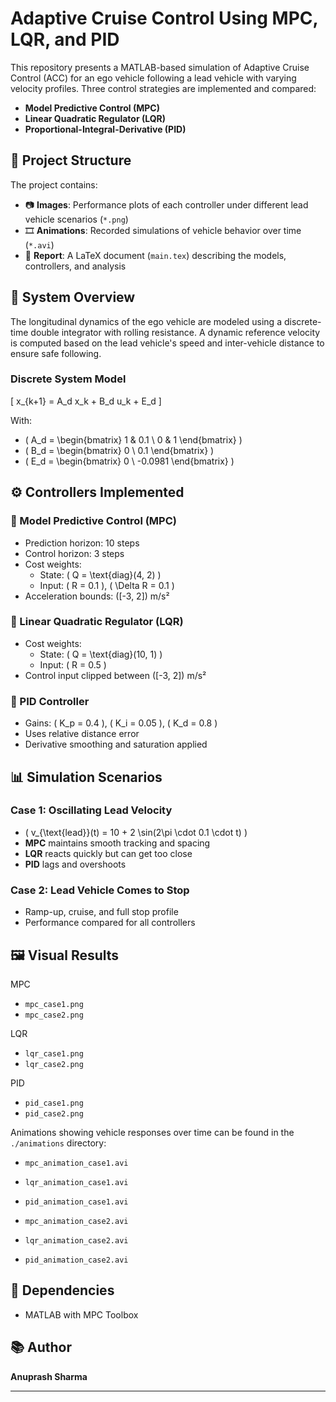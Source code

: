 # Adaptive Cruise Control Using MPC, LQR, and PID

This repository presents a MATLAB-based simulation of Adaptive Cruise Control (ACC) for an ego vehicle following a lead vehicle with varying velocity profiles. Three control strategies are implemented and compared:

- **Model Predictive Control (MPC)**
- **Linear Quadratic Regulator (LQR)**
- **Proportional-Integral-Derivative (PID)**

## 📁 Project Structure

The project contains:

- 📷 **Images**: Performance plots of each controller under different lead vehicle scenarios (`*.png`)
- 🎞️ **Animations**: Recorded simulations of vehicle behavior over time (`*.avi`)
- 📄 **Report**: A LaTeX document (`main.tex`) describing the models, controllers, and analysis

## 📌 System Overview

The longitudinal dynamics of the ego vehicle are modeled using a discrete-time double integrator with rolling resistance. A dynamic reference velocity is computed based on the lead vehicle's speed and inter-vehicle distance to ensure safe following.

### Discrete System Model

\[
x_{k+1} = A_d x_k + B_d u_k + E_d
\]

With:
- \( A_d = \begin{bmatrix} 1 & 0.1 \\ 0 & 1 \end{bmatrix} \)
- \( B_d = \begin{bmatrix} 0 \\ 0.1 \end{bmatrix} \)
- \( E_d = \begin{bmatrix} 0 \\ -0.0981 \end{bmatrix} \)

## ⚙️ Controllers Implemented

### 🔷 Model Predictive Control (MPC)

- Prediction horizon: 10 steps
- Control horizon: 3 steps
- Cost weights:  
  - State: \( Q = \text{diag}(4, 2) \)  
  - Input: \( R = 0.1 \), \( \Delta R = 0.1 \)
- Acceleration bounds: \([-3, 2]\) m/s²

### 🔶 Linear Quadratic Regulator (LQR)

- Cost weights:  
  - State: \( Q = \text{diag}(10, 1) \)  
  - Input: \( R = 0.5 \)
- Control input clipped between \([-3, 2]\) m/s²

### 🔸 PID Controller

- Gains: \( K_p = 0.4 \), \( K_i = 0.05 \), \( K_d = 0.8 \)
- Uses relative distance error
- Derivative smoothing and saturation applied

## 📊 Simulation Scenarios

### Case 1: Oscillating Lead Velocity
- \( v_{\text{lead}}(t) = 10 + 2 \sin(2\pi \cdot 0.1 \cdot t) \)
- **MPC** maintains smooth tracking and spacing
- **LQR** reacts quickly but can get too close
- **PID** lags and overshoots

### Case 2: Lead Vehicle Comes to Stop
- Ramp-up, cruise, and full stop profile
- Performance compared for all controllers

## 🖼️ Visual Results

MPC

- `mpc_case1.png`
- `mpc_case2.png`

LQR

- `lqr_case1.png`
- `lqr_case2.png`

PID

- `pid_case1.png`
- `pid_case2.png`


Animations showing vehicle responses over time can be found in the `./animations` directory:
- `mpc_animation_case1.avi`
- `lqr_animation_case1.avi`
- `pid_animation_case1.avi`

- `mpc_animation_case2.avi`
- `lqr_animation_case2.avi`
- `pid_animation_case2.avi`

## 📎 Dependencies

- MATLAB with MPC Toolbox

## 📚 Author

**Anuprash Sharma**  

---

